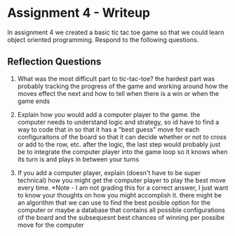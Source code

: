 # Assignment 4 - Writeup

In assignment 4 we created a basic tic tac toe game so that we could learn object oriented programming. Respond to the following questions.

## Reflection Questions

1. What was the most difficult part to tic-tac-toe?
the hardest part was probably tracking the progress of the game and working around how the moves effect the next and how to tell when there is a win or when the game ends 

2. Explain how you would add a computer player to the game.
the computer needs to understand logic and strategy, so id have to find a way to code that in so that it has a "best guess" move for each configuraitons of the board so that it can decide whether or not to cross or add to the row, etc. after the logic, the last step would probably just be to integrate the computer player into the game loop so it knows when its turn is and plays in between your turns 


3. If you add a computer player, explain (doesn't have to be super technical) how you might get the computer player to play the best move every time. *Note - I am not grading this for a correct answer, I just want to know your thoughts on how you might accomplish it.
there might be an algorithm that we can use to find the best posible option for the computer or maybe a database that contains all possible configurations of the board and the subsequesnt best chances of winning per possibe move for the computer

